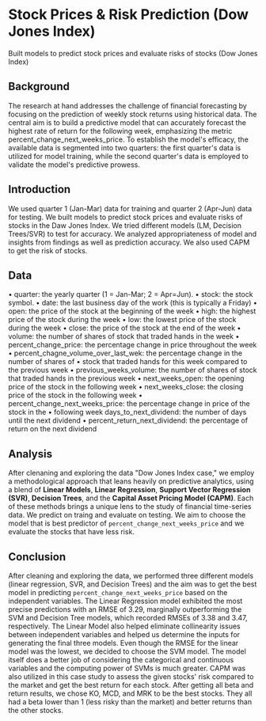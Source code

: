 # Stock Prices & Risk Prediction (Dow Jones Index)
Built models to predict stock prices and evaluate risks of stocks (Dow Jones Index)

## Background
The research at hand addresses the challenge of financial forecasting by focusing on the prediction of weekly stock returns using historical data. The central aim is to build 
a predictive model that can accurately forecast the highest rate of return for the following week, emphasizing the metric percent_change_next_weeks_price. To establish the model's efficacy,
the available data is segmented into two quarters: the first quarter's data is utilized for model training, while the second quarter's data is employed to validate the model's 
predictive prowess.

## Introduction
We used quarter 1 (Jan-Mar) data for training and quarter 2 (Apr-Jun) data for testing.
We built models to predict stock prices and evaluate risks of stocks in the Daw Jones Index. We tried different models (LM, Decision Trees/SVR) to test for accuracy. We analyzed 
appropriateness of model and insights from findings as well as prediction accuracy. We also used CAPM to get the risk of stocks.

## Data

• quarter: the yearly quarter (1 = Jan-Mar; 2 = Apr=Jun).
• stock: the stock symbol.
• date: the last business day of the work (this is typically a Friday)
• open: the price of the stock at the beginning of the week
• high: the highest price of the stock during the week
• low: the lowest price of the stock during the week
• close: the price of the stock at the end of the week
• volume: the number of shares of stock that traded hands in the week
• percent_change_price: the percentage change in price throughout the week
• percent_chagne_volume_over_last_wek: the percentage change in the number of shares of
• stock that traded hands for this week compared to the previous week
• previous_weeks_volume: the number of shares of stock that traded hands in the previous week
• next_weeks_open: the opening price of the stock in the following week
• next_weeks_close: the closing price of the stock in the following week
• percent_change_next_weeks_price: the percentage change in price of the stock in the
• following week days_to_next_dividend: the number of days until the next dividend
• percent_return_next_dividend: the percentage of return on the next dividend

## Analysis
After clenaning and exploring the data "Dow Jones Index case," we employ a methodological approach that leans heavily on predictive analytics,
using a blend of **Linear Models**, **Linear Regression**, **Support Vector Regression (SVR)**, **Decision Trees**, and the **Capital Asset Pricing Model (CAPM)**.
Each of these methods brings a unique lens to the study of financial time-series data.
We predict on traing and evaluate on testing. We aim to choose the model that is best predictor of `percent_change_next_weeks_price` and we evaluate the stocks that have less risk.


## Conclusion
After cleaning and exploring the data, we performed three different models (linear regression, SVR, and Decision Trees) and the aim was to get the best model in predicting
`percent_change_next_weeks_price` based on the independent variables. The Linear Regression model exhibited the most precise predictions with an RMSE of 3.29, 
marginally outperforming the SVM and Decision Tree models, which recorded RMSEs of 3.38 and 3.47, respectively. The Linear Model also helped eliminate collinearity 
issues between independent variables and helped us determine the inputs for generating the final three models. Even though the RMSE for the linear model was the lowest,
we decided to choose the SVM model. The model itself does a better job of considering the categorical and continuous variables and the computing power of SVMs is much greater.
CAPM was also utilized in this case study to assess the given stocks' risk compared to the market and get the best return for each stock. After getting all beta and return results, 
we chose KO, MCD, and MRK to be the best stocks. They all had a beta lower than 1 (less risky than the market) and better returns than the other stocks.






